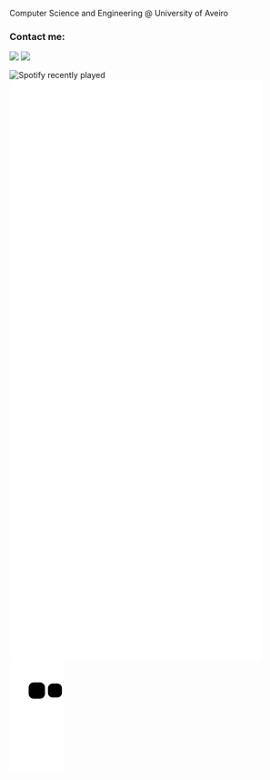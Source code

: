 Computer Science and Engineering @ University of Aveiro

### Contact me:

<a href="https://www.linkedin.com/in/dxogo/"><img src="https://img.shields.io/badge/Diogo%20Cruz-%230077B5.svg?&style=for-the-badge&logo=linkedin&logoColor=white" ></a>
<a href="https://www.behance.net/dxogo/"><img src="https://img.shields.io/badge/Diogo%20Cruz-%230077B5.svg?&style=for-the-badge&logo=behance&logoColor=white" ></a>

![Spotify recently played](https://github.com/DXOGO/dxogo/blob/main/metrics.plugin.music.recent.svg)
![Metrics](/github-metrics.svg)
![Snake gif](https://github.com/DXOGO/dxogo/blob/output/github-contribution-grid-snake.svg)

